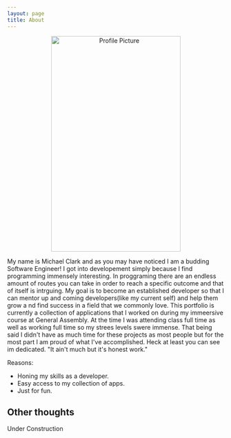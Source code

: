 ```yaml
---
layout: page
title: About
---
```

<p align="center">
  <img src="https://user-images.githubusercontent.com/77692169/117131563-96ecab80-ad6f-11eb-845c-92ea18c1e333.jpg" alt="Profile Picture" width="300" height="500" />
</p>
My name is Michael Clark and as you may have noticed I am a budding Software Engineer!  
I got into developement simply because I find programming immensely interesting.  In proggraming there are an endless amount of routes you can take in order to reach a specific outcome and that of itself is intrguing.
My goal is to become an established developer so that I can mentor up and coming developers(like my current self) and help them grow a nd find success in a field that we commonly love.
This portfolio is currently a collection of applications that I worked on during my immeersive course at General Assembly. At the time I was attending class full time as well as working full time so my strees levels swere immense.  
That being said I didn't have as much time for these projects as most people but for the most part I am proud of what I've accomplished.  Heck at least you can see im dedicated.
"It ain't much but it's honest work."

Reasons:
- Honing my skills as a developer.
- Easy access to my collection of apps.
- Just for fun.

## Other thoughts

Under Construction
